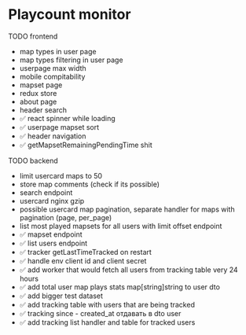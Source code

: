 # Playcount monitor

TODO frontend

* map types in user page
* map types filtering in user page
* userpage max width
* mobile compitability
* mapset page
* redux store
* about page
* header search
* ✅ react spinner while loading
* ✅ userpage mapset sort
* ✅ header navigation
* ✅ getMapsetRemainingPendingTime shit


TODO backend

* limit usercard maps to 50
* store map comments (check if its possible)
* search endpoint
* usercard nginx gzip 
* possible usercard map pagination, separate handler for maps with pagination (page, per_page)
* list most played mapsets for all users with limit offset endpoint
* ✅ mapset endpoint
* ✅ list users endpoint
* ✅ tracker getLastTimeTracked on restart
* ✅ handle env client id and client secret
* ✅ add worker that would fetch all users from tracking table very 24 hours
* ✅ add total user map plays stats map[string]string to user dto
* ✅ add bigger test dataset
* ✅ add tracking table with users that are being tracked
* ✅ tracking since - created_at отдавать в dto user
* ✅ add tracking list handler and table for tracked users 
